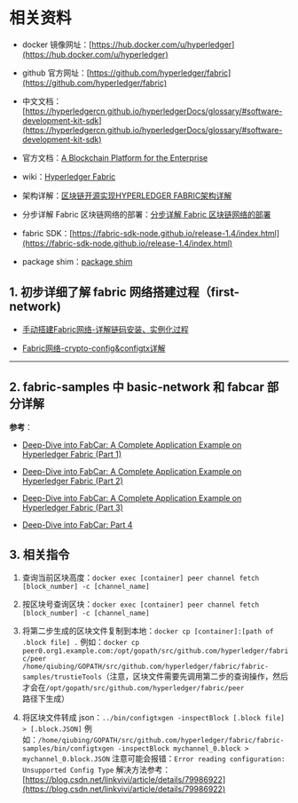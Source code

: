 # 相关资料

- docker 镜像网址：[https://hub.docker.com/u/hyperledger](https://hub.docker.com/u/hyperledger)

- github 官方网址：[https://github.com/hyperledger/fabric](https://github.com/hyperledger/fabric)

- 中文文档：[https://hyperledgercn.github.io/hyperledgerDocs/glossary/#software-development-kit-sdk](https://hyperledgercn.github.io/hyperledgerDocs/glossary/#software-development-kit-sdk)

- 官方文档：[A Blockchain Platform for the Enterprise](https://hyperledger-fabric.readthedocs.io/en/release-1.4/)

- wiki：[Hyperledger Fabric](https://wiki.hyperledger.org/display/Fabric)

- 架构详解：[区块链开源实现HYPERLEDGER FABRIC架构详解](http://www.taohui.pub/2018/05/26/%e5%8c%ba%e5%9d%97%e9%93%be%e5%bc%80%e6%ba%90%e5%ae%9e%e7%8e%b0hyperledger-fabric%e6%9e%b6%e6%9e%84%e8%af%a6%e8%a7%a3/?hmsr=toutiao.io&utm_medium=toutiao.io&utm_source=toutiao.io)

- 分步详解 Fabric 区块链网络的部署：[分步详解 Fabric 区块链网络的部署](https://www.ibm.com/developerworks/cn/cloud/library/cl-lo-hyperledger-fabric-practice-analysis/index.html)

- fabric SDK：[https://fabric-sdk-node.github.io/release-1.4/index.html](https://fabric-sdk-node.github.io/release-1.4/index.html)

- package shim：[package shim](https://godoc.org/github.com/hyperledger/fabric/core/chaincode/shim#Chaincode)

## 1. 初步详细了解 fabric 网络搭建过程（first-network)

- [手动搭建Fabric网络-详解链码安装、实例化过程](https://zhuanlan.zhihu.com/p/35363316)

- [Fabric网络-crypto-config&configtx详解](https://zhuanlan.zhihu.com/p/35339234)

---

## 2. fabric-samples 中 basic-network 和 fabcar 部分详解

**参考**：

- [Deep-Dive into FabCar: A Complete Application Example on Hyperledger Fabric (Part 1)](https://medium.com/@kctheservant/deep-dive-into-fabcar-part-1-57c2530148a0)

- [Deep-Dive into FabCar: A Complete Application Example on Hyperledger Fabric (Part 2)](https://medium.com/@kctheservant/deep-dive-into-fabcar-part-2-92aee9e5050d)

- [Deep-Dive into FabCar: A Complete Application Example on Hyperledger Fabric (Part 3)](https://medium.com/@kctheservant/deep-dive-into-fabcar-part-3-692d9026891e)

- [Deep-Dive into FabCar: Part 4](https://medium.com/@kctheservant/deep-dive-into-fabcar-part-4-386faa571ce5)

## 3. 相关指令

1. 查询当前区块高度：`docker exec [container] peer channel fetch [block_number] -c [channel_name]`

2. 按区块号查询区块：`docker exec [container] peer channel fetch [block_number] -c [channel_name]`

3. 将第二步生成的区块文件复制到本地：`docker cp [container]:[path of .block file] .`
    例如：`docker cp peer0.org1.example.com:/opt/gopath/src/github.com/hyperledger/fabric/peer /home/qiubing/GOPATH/src/github.com/hyperledger/fabric/fabric-samples/trustieTools`（注意，区块文件需要先调用第二步的查询操作，然后才会在`/opt/gopath/src/github.com/hyperledger/fabric/peer`路径下生成）

4. 将区块文件转成 json：`../bin/configtxgen -inspectBlock [.block file] > [.block.JSON]`
    例如：`/home/qiubing/GOPATH/src/github.com/hyperledger/fabric/fabric-samples/bin/configtxgen -inspectBlock mychannel_0.block > mychannel_0.block.JSON`
    注意可能会报错：`Error reading configuration: Unsupported Config Type`
    解决方法参考：[https://blog.csdn.net/linkvivi/article/details/79986922](https://blog.csdn.net/linkvivi/article/details/79986922)
